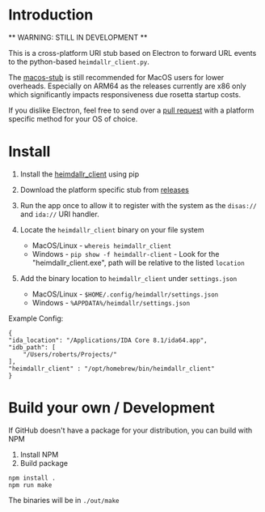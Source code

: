 # Introduction
** WARNING: STILL IN DEVELOPMENT **

This is a cross-platform URI stub based on Electron to forward URL events to the python-based `heimdallr_client.py`.

The [macos-stub](../macos-stub/README.md) is still recommended for MacOS users for lower overheads. Especially on ARM64 as the releases currently are x86 only which significantly impacts responsiveness due rosetta startup costs. 

If you dislike Electron, feel free to send over a [pull request](https://github.com/interruptlabs/heimdallr-client/pulls) with a platform specific method for your OS of choice.


# Install
1. Install the [heimdallr_client](../README.md) using pip
2. Download the platform specific stub from [releases](https://github.com/interruptlabs/heimdallr-client/releases)
3. Run the app once to allow it to register with the system as the `disas://` and `ida://` URI handler.
4. Locate the `heimdallr_client` binary on your file system
    - MacOS/Linux - `whereis heimdallr_client`
    - Windows - `pip show -f heimdallr-client` - Look for the "heimdallr_client.exe", path will be relative to the listed `location`

5. Add the binary location to `heimdallr_client` under `settings.json`
    - MacOS/Linux - `$HOME/.config/heimdallr/settings.json`
    - Windows - `%APPDATA%/heimdallr/settings.json`

Example Config:
```
{
"ida_location": "/Applications/IDA Core 8.1/ida64.app",
"idb_path": [
    "/Users/roberts/Projects/"
],
"heimdallr_client" : "/opt/homebrew/bin/heimdallr_client"
}
```

# Build your own / Development
If GitHub doesn't have a package for your distribution, you can build with NPM

1. Install NPM
2. Build package
```
npm install .
npm run make
```
The binaries will be in `./out/make`